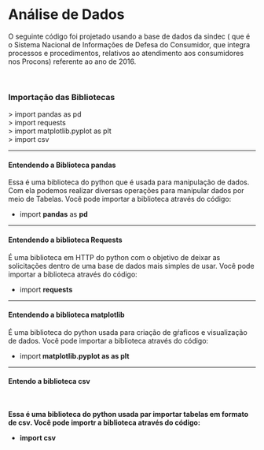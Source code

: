 <h1>Análise de Dados</h1>

<p> O seguinte código foi projetado usando a base de dados  da  sindec ( que é o Sistema Nacional de Informações de Defesa do Consumidor, que integra processos e procedimentos, relativos ao atendimento aos consumidores nos Procons) referente ao ano de 2016.
</p><br>

<h3> Importação das Bibliotecas</h3>
> import pandas as pd <br>
> import requests <br>
> import matplotlib.pyplot as plt<br>
> import csv <br>

---

<h4> Entendendo a Biblioteca pandas </h4>
<p> Essa é uma biblioteca do python que é usada para manipulação de dados. Com ela podemos realizar diversas operações para manipular dados por meio de Tabelas.
Você pode importar a biblioteca através do código: 

- import <strong>pandas</strong> as <strong>pd</strong><p>

---

<h4> Entendendo a biblioteca Requests</h4>


<p> É uma biblioteca em HTTP do python com o objetivo de deixar as solicitações  dentro de uma base de dados mais simples de usar. Você pode importar a biblioteca através do código: 

- import <strong> requests</strong></p>
---
<h4> Entendendo a biblioteca matplotlib</h4>

<p> É uma biblioteca do python usada para criação de gŕaficos e visualização de dados. Você pode importar a biblioteca através do código:

- import<strong> matplotlib.pyplot as<strong> as <strong>plt</strong>

---

<h4> Entendo a biblioteca csv</h4><br>

<p>Essa é uma biblioteca do python usada par importar tabelas em formato de csv. Você pode importr a biblioteca através do código:</P>

- import <strong>csv</strong>



